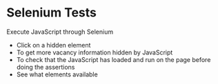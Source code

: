 # Selenium Tests

Execute JavaScript through Selenium
* Click on a hidden element
* To get more vacancy information hidden by JavaScript
* To check that the JavaScript has loaded and run on the page before doing the assertions
* See what elements available



